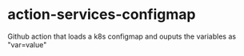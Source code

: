# action-services-configmap
Github action that loads a k8s configmap and ouputs the variables as "var=value"
